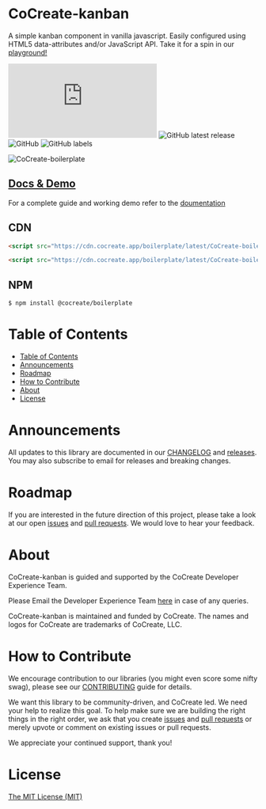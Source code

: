 # CoCreate-kanban
A simple kanban component in vanilla javascript. Easily configured using HTML5 data-attributes and/or JavaScript API. Take it for a spin in our [playground!](https://cocreate.app/docs/kanban)

![GitHub file size in bytes](https://img.shields.io/github/size/CoCreate-app/CoCreate-kanban/dist/CoCreate-kanban.min.js?label=minified%20size&style=for-the-badge) 
![GitHub latest release](https://img.shields.io/github/v/release/CoCreate-app/CoCreate-kanban?style=for-the-badge)
![GitHub](https://img.shields.io/github/license/CoCreate-app/CoCreate-kanban?style=for-the-badge) 
![GitHub labels](https://img.shields.io/github/labels/CoCreate-app/CoCreate-kanban/help%20wanted?style=for-the-badge)

![CoCreate-boilerplate](https://cdn.cocreate.app/docs/CoCreate-boilerplate.gif)

## [Docs & Demo](https://cocreate.app/docs/kanban)

For a complete guide and working demo refer to the [doumentation](https://cocreate.app/docs/boilerplate)

## CDN
```html
<script src="https://cdn.cocreate.app/boilerplate/latest/CoCreate-boilerplate.min.js"></script>
```
```html
<script src="https://cdn.cocreate.app/boilerplate/latest/CoCreate-boilerplate.min.css"></script>
```

## NPM
```shell
$ npm install @cocreate/boilerplate
```

# Table of Contents

- [Table of Contents](#table-of-contents)
- [Announcements](#announcements)
- [Roadmap](#roadmap)
- [How to Contribute](#how-to-contribute)
- [About](#about)
- [License](#license)

<a name="announcements"></a>
# Announcements

All updates to this library are documented in our [CHANGELOG](https://github.com/CoCreate-app/CoCreate-kanban/blob/master/CHANGELOG.md) and [releases](https://github.com/CoCreate-app/CoCreate-kanban/releases). You may also subscribe to email for releases and breaking changes. 

<a name="roadmap"></a>
# Roadmap

If you are interested in the future direction of this project, please take a look at our open [issues](https://github.com/CoCreate-app/CoCreate-kanban/issues) and [pull requests](https://github.com/CoCreate-app/CoCreate-kanban/pulls). We would love to hear your feedback.


<a name="about"></a>
# About

CoCreate-kanban is guided and supported by the CoCreate Developer Experience Team.

Please Email the Developer Experience Team [here](mailto:develop@cocreate.app) in case of any queries.

CoCreate-kanban is maintained and funded by CoCreate. The names and logos for CoCreate are trademarks of CoCreate, LLC.

<a name="contribute"></a>
# How to Contribute

We encourage contribution to our libraries (you might even score some nifty swag), please see our [CONTRIBUTING](https://github.com/CoCreate-app/CoCreate-kanban/blob/master/CONTRIBUTING.md) guide for details.

We want this library to be community-driven, and CoCreate led. We need your help to realize this goal. To help make sure we are building the right things in the right order, we ask that you create [issues](https://github.com/CoCreate-app/CoCreate-boilerplate/issues) and [pull requests](https://github.com/CoCreate-app/CoCreate-boilerplate/pulls) or merely upvote or comment on existing issues or pull requests.

We appreciate your continued support, thank you!

# License
[The MIT License (MIT)](https://github.com/CoCreate-app/CoCreate-kanban/blob/master/LICENSE)

